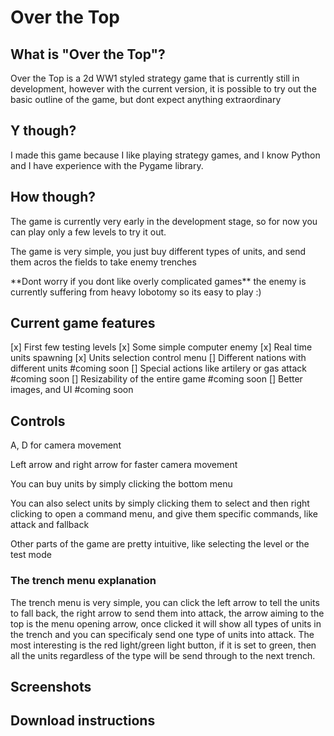 # Over the Top
## What is "Over the Top"?
<p>Over the Top is a 2d WW1 styled strategy game that is currently still in development, however with the current version, it is possible to try out the basic outline of the game, but dont expect anything extraordinary</p>

## Y though?
<p>I made this game because I like playing strategy games, and I know Python and I have experience with the Pygame library.</p>

## How though?
<p>The game is currently very early in the development stage, so for now you can play only a few levels to try it out.</p>
<p>The game is very simple, you just buy different types of units, and send them acros the fields to take enemy trenches</p>
<p>**Dont worry if you dont like overly complicated games** the enemy is currently suffering from heavy lobotomy so its easy to play :) </p>

## Current game features
[x] First few testing levels
[x] Some simple computer enemy
[x] Real time units spawning
[x] Units selection control menu
[] Different nations with different units #coming soon
[] Special actions like artilery or gas attack #coming soon
[] Resizability of the entire game #coming soon
[] Better images, and UI #coming soon

## Controls
<p>A, D for camera movement</p>
<p>Left arrow and right arrow for faster camera movement</p>
<p>You can buy units by simply clicking the bottom menu</p>
<p>You can also select units by simply clicking them to select and then right clicking to open a command menu, and give them specific commands, like attack and fallback</p>
<p>Other parts of the game are pretty intuitive, like selecting the level or the test mode</p>

### The trench menu explanation

<p>The trench menu is very simple, you can click the left arrow to tell the units to fall back, the right arrow to send them into attack, the arrow aiming to the top is the menu opening arrow, once clicked it will show all types of units in the trench and you can specificaly send one type of units into attack. The most interesting is the red light/green light button, if it is set to green, then all the units regardless of the type will be send through to the next trench.</p>

## Screenshots

## Download instructions
